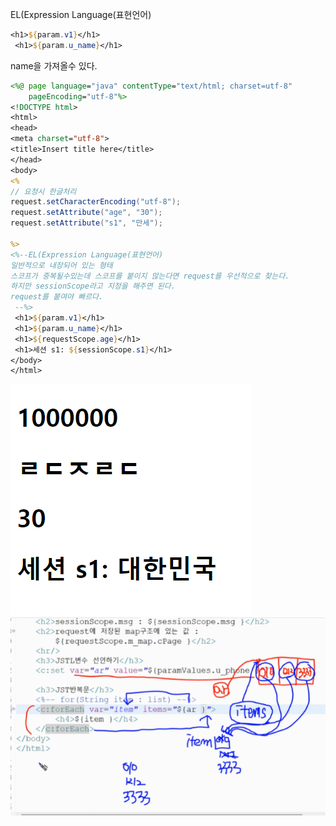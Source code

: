 ---
---

EL(Expression Language(표현언어)
```jsp
<h1>${param.v1}</h1>
 <h1>${param.u_name}</h1>
```
name을 가져올수 있다.

```jsp
<%@ page language="java" contentType="text/html; charset=utf-8"
    pageEncoding="utf-8"%>
<!DOCTYPE html>
<html>
<head>
<meta charset="utf-8">
<title>Insert title here</title>
</head>
<body>
<%
// 요청시 한글처리
request.setCharacterEncoding("utf-8");
request.setAttribute("age",	"30");
request.setAttribute("s1", "만세");

%>
<%--EL(Expression Language(표현언어)
일반적으로 내장되어 있는 형태
스코프가 중복될수있는데 스코프를 붙이지 않는다면 request를 우선적으로 찾는다.
하지만 sessionScope라고 지정을 해주면 된다.
request를 붙여야 빠르다.
 --%>
 <h1>${param.v1}</h1>
 <h1>${param.u_name}</h1>
 <h1>${requestScope.age}</h1>
 <h1>세션 s1: ${sessionScope.s1}</h1>
</body>
</html>
```

![image](/assets/img/2025-03-21-JSP-EL/Pasted-image-20240611100138.png)
![image](/assets/img/2025-03-21-JSP-EL/Pasted-image-20240611104123.png)
